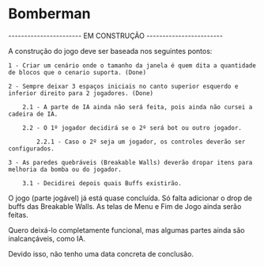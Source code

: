 # Bomberman

----------------------- EM CONSTRUÇÃO ------------------------

A construção do jogo deve ser baseada nos seguintes pontos:

	1 - Criar um cenário onde o tamanho da janela é quem dita a quantidade de blocos que o cenario suporta. (Done)

	2 - Sempre deixar 3 espaços iniciais no canto superior esquerdo e inferior direito para 2 jogadores. (Done)
	
		2.1 - A parte de IA ainda não será feita, pois ainda não cursei a cadeira de IA.
    
		2.2 - O 1º jogador decidirá se o 2º será bot ou outro jogador.

			2.2.1 - Caso o 2º seja um jogador, os controles deverão ser configurados.
    	
	3 - As paredes quebráveis (Breakable Walls) deverão dropar itens para melhoria da bomba ou do jogador.

		3.1 - Decidirei depois quais Buffs existirão.
	

O jogo (parte jogável) já está quase concluída. Só falta adicionar o drop de buffs das Breakable Walls. As telas de Menu e Fim de Jogo ainda serão feitas.

Quero deixá-lo completamente funcional, mas algumas partes ainda são inalcançáveis, como IA.

Devido isso, não tenho uma data concreta de conclusão.
